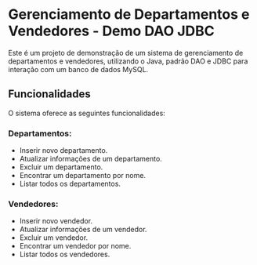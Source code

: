 # Gerenciamento de Departamentos e Vendedores - Demo DAO JDBC

Este é um projeto de demonstração de um sistema de gerenciamento de departamentos e vendedores, utilizando o Java, padrão DAO e JDBC para interação com um banco de dados MySQL. 

## Funcionalidades

O sistema oferece as seguintes funcionalidades:

### Departamentos:

- Inserir novo departamento.
- Atualizar informações de um departamento.
- Excluir um departamento.
- Encontrar um departamento por nome.
- Listar todos os departamentos.

### Vendedores:

- Inserir novo vendedor.
- Atualizar informações de um vendedor.
- Excluir um vendedor.
- Encontrar um vendedor por nome.
- Listar todos os vendedores.
